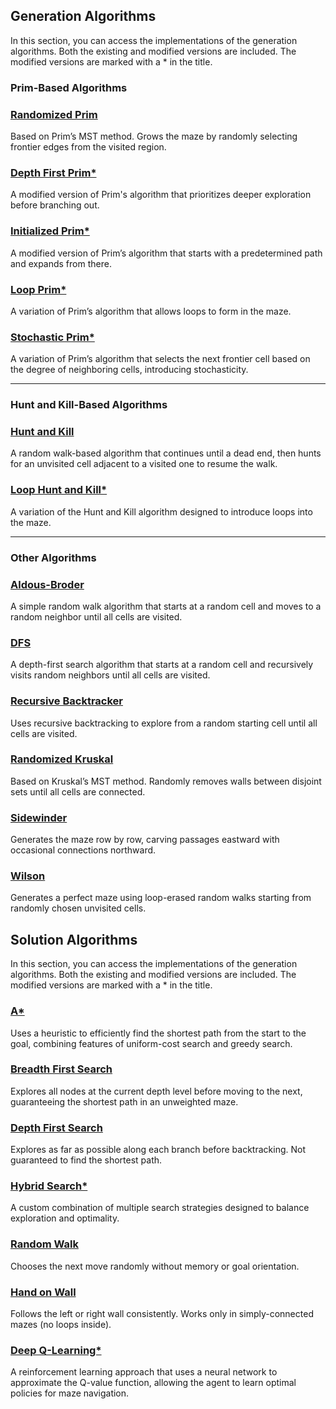 ## Generation Algorithms
In this section, you can access the implementations of the generation algorithms. Both the existing and modified versions are included. The modified versions are marked with a * in the title.

### Prim-Based Algorithms

### [Randomized Prim](https://github.com/lmfaraday/Maze-Generation-Algorithms-Using-Graph-Theory/blob/main/MazeGenerationAlgorithms/RandomizedPrim.py)  
Based on Prim’s MST method. Grows the maze by randomly selecting frontier edges from the visited region.

### [Depth First Prim*](https://github.com/lmfaraday/Maze-Generation-Algorithms-Using-Graph-Theory/blob/main/MazeGenerationAlgorithms/DepthFirstPrim.py)  
A modified version of Prim's algorithm that prioritizes deeper exploration before branching out.

### [Initialized Prim*](https://github.com/lmfaraday/Maze-Generation-Algorithms-Using-Graph-Theory/blob/main/MazeGenerationAlgorithms/InitializedPrim.py)  
A modified version of Prim’s algorithm that starts with a predetermined path and expands from there.

### [Loop Prim*](https://github.com/lmfaraday/Maze-Generation-Algorithms-Using-Graph-Theory/blob/main/MazeGenerationAlgorithms/LoopPrim.py)  
A variation of Prim’s algorithm that allows loops to form in the maze.

### [Stochastic Prim*](https://github.com/lmfaraday/Maze-Generation-Algorithms-Using-Graph-Theory/blob/main/MazeGenerationAlgorithms/StochasticPrim.py)  
A variation of Prim’s algorithm that selects the next frontier cell based on the degree of neighboring cells, introducing stochasticity.

---

### Hunt and Kill-Based Algorithms

### [Hunt and Kill](https://github.com/lmfaraday/Maze-Generation-Algorithms-Using-Graph-Theory/blob/main/MazeGenerationAlgorithms/HuntAndKill.py)  
A random walk-based algorithm that continues until a dead end, then hunts for an unvisited cell adjacent to a visited one to resume the walk.

### [Loop Hunt and Kill*](https://github.com/lmfaraday/Maze-Generation-Algorithms-Using-Graph-Theory/blob/main/MazeGenerationAlgorithms/LoopHuntAndKill.py)  
A variation of the Hunt and Kill algorithm designed to introduce loops into the maze.

---

### Other Algorithms

### [Aldous-Broder](https://github.com/lmfaraday/Maze-Generation-Algorithms-Using-Graph-Theory/blob/main/MazeGenerationAlgorithms/AldousBroder.py)  
A simple random walk algorithm that starts at a random cell and moves to a random neighbor until all cells are visited.

### [DFS](https://github.com/lmfaraday/Maze-Generation-Algorithms-Using-Graph-Theory/blob/main/MazeGenerationAlgorithms/DFS.py)  
A depth-first search algorithm that starts at a random cell and recursively visits random neighbors until all cells are visited.

### [Recursive Backtracker](https://github.com/lmfaraday/Maze-Generation-Algorithms-Using-Graph-Theory/blob/main/MazeGenerationAlgorithms/RecursiveBacktracker.py)  
Uses recursive backtracking to explore from a random starting cell until all cells are visited.

### [Randomized Kruskal](https://github.com/lmfaraday/Maze-Generation-Algorithms-Using-Graph-Theory/blob/main/MazeGenerationAlgorithms/RandomizedKruskal.py)  
Based on Kruskal’s MST method. Randomly removes walls between disjoint sets until all cells are connected.

### [Sidewinder](https://github.com/lmfaraday/Maze-Generation-Algorithms-Using-Graph-Theory/blob/main/MazeGenerationAlgorithms/Sidewinder.py)  
Generates the maze row by row, carving passages eastward with occasional connections northward.

### [Wilson](https://github.com/lmfaraday/Maze-Generation-Algorithms-Using-Graph-Theory/blob/main/MazeGenerationAlgorithms/Wilson.py)  
Generates a perfect maze using loop-erased random walks starting from randomly chosen unvisited cells.

## Solution Algorithms
In this section, you can access the implementations of the generation algorithms. Both the existing and modified versions are included. The modified versions are marked with a * in the title.

### [A*](https://github.com/lmfaraday/Maze-Generation-Algorithms-Using-Graph-Theory/blob/main/MazeSolutionAlgorithms/AStar.py)  
Uses a heuristic to efficiently find the shortest path from the start to the goal, combining features of uniform-cost search and greedy search.

### [Breadth First Search](https://github.com/lmfaraday/Maze-Generation-Algorithms-Using-Graph-Theory/blob/main/MazeSolutionAlgorithms/BreadthFirstSearch.py)
Explores all nodes at the current depth level before moving to the next, guaranteeing the shortest path in an unweighted maze.

### [Depth First Search](https://github.com/lmfaraday/Maze-Generation-Algorithms-Using-Graph-Theory/blob/main/MazeSolutionAlgorithms/DepthFirstSearch.py)
Explores as far as possible along each branch before backtracking. Not guaranteed to find the shortest path.

### [Hybrid Search*](https://github.com/lmfaraday/Maze-Generation-Algorithms-Using-Graph-Theory/blob/main/MazeSolutionAlgorithms/HybridSearch.py)
A custom combination of multiple search strategies designed to balance exploration and optimality.

### [Random Walk](https://github.com/lmfaraday/Maze-Generation-Algorithms-Using-Graph-Theory/blob/main/MazeSolutionAlgorithms/RandomWalk.py)
Chooses the next move randomly without memory or goal orientation. 

### [Hand on Wall](https://github.com/lmfaraday/Maze-Generation-Algorithms-Using-Graph-Theory/blob/main/MazeSolutionAlgorithms/HandOnWall.py)
Follows the left or right wall consistently. Works only in simply-connected mazes (no loops inside).

### [Deep Q-Learning*](https://github.com/lmfaraday/Maze-Generation-Algorithms-Using-Graph-Theory/blob/main/MazeSolutionAlgorithms/DeepQNetwork.ipynb)
A reinforcement learning approach that uses a neural network to approximate the Q-value function, allowing the agent to learn optimal policies for maze navigation.

